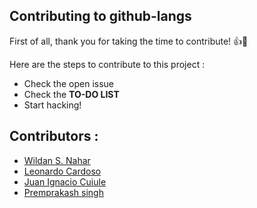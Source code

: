 ## Contributing to github-langs

First of all, thank you for taking the time to contribute! :+1::tada:


Here are the steps to contribute to this project :
- Check the open issue
- Check the **TO-DO LIST**
- Start hacking!

## Contributors :
- [Wildan S. Nahar](https://github.com/wildan3105)
- [Leonardo Cardoso](https://github.com/Leocardoso94)
- [Juan Ignacio Cuiule](https://github.com/juancuiule)
- [Premprakash singh](https://github.com/PREMPRAKASHSINGH)
